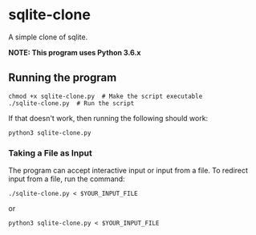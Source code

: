 # sqlite-clone

A simple clone of sqlite.

__NOTE: This program uses Python 3.6.x__

## Running the program
```shell script
chmod +x sqlite-clone.py  # Make the script executable
./sqlite-clone.py  # Run the script
```

If that doesn't work, then running the following should work:
```shell script
python3 sqlite-clone.py
```

### Taking a File as Input
The program can accept interactive input or input from a file.
To redirect input from a file, run the command:
```shell script
./sqlite-clone.py < $YOUR_INPUT_FILE
```
or
```shell script
python3 sqlite-clone.py < $YOUR_INPUT_FILE
```
